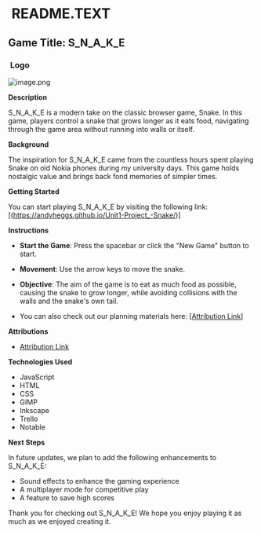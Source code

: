 #  **README.TEXT**

## **Game Title: S\_N\_A\_K\_E**

###  **Logo**

![image.png](https://trello.com/1/cards/6679536a8670cf1ae088425b/attachments/667e9cfb5f113efb13c4898d/download/image.png)

**Description**

S\_N\_A\_K\_E is a modern take on the classic browser game, Snake. In this game, players control a snake that grows longer as it eats food, navigating through the game area without running into walls or itself.

**Background**

The inspiration for S\_N\_A\_K\_E came from the countless hours spent playing Snake on old Nokia phones during my university days. This game holds nostalgic value and brings back fond memories of simpler times.

**Getting Started**

You can start playing S\_N\_A\_K\_E by visiting the following link: [(https://andyheggs.github.io/Unit1-Project_-Snake/)]

**Instructions**

- **Start the Game**: Press the spacebar or click the "New Game" button to start.
- **Movement**: Use the arrow keys to move the snake.
- **Objective**: The aim of the game is to eat as much food as possible, causing the snake to grow longer, while avoiding collisions with the walls and the snake's own tail.

- You can also check out our planning materials here: [[Attribution Link](https://trello.com/invite/b/iBNjMYRw/ATTI0ece74ebb153fb09aeb1d180b7a60770B9F54182/seb-unit1-project-browserbasedgame "‌")]

**Attributions**

- [Attribution Link](https://trello.com/invite/b/iBNjMYRw/ATTI0ece74ebb153fb09aeb1d180b7a60770B9F54182/seb-unit1-project-browserbasedgame "‌")

**Technologies Used**

- JavaScript
- HTML
- CSS
- GIMP
- Inkscape
- Trello
- Notable

**Next Steps**

In future updates, we plan to add the following enhancements to S\_N\_A\_K\_E:

- Sound effects to enhance the gaming experience
- A multiplayer mode for competitive play
- A feature to save high scores

Thank you for checking out S\_N\_A\_K\_E! We hope you enjoy playing it as much as we enjoyed creating it.